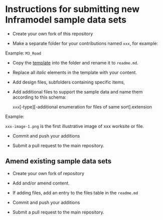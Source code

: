 
# Instructions for submitting new Inframodel sample data sets

- Create your own fork of this repository

- Make a separate folder for your contributions named `xxx`, for example:

Example: `M3_Road`

- Copy the [template](./sample-data-template.md) into the folder and rename it to `readme.md`.
- Replace all *italic* elements in the template with your content.
- Add design files, subfolders containing specific items, 
- Add additional files to support the sample data and name them according to this schema:
    
    `xxx`[-type][-additional enumeration for files of same sort].extension

Example: 
    
`xxx-image-1.png` is the first illustrative image of xxx worksite or file.
    
- Commit and push your additions

- Submit a pull request to the main repository.

## Amend existing sample data sets

- Create your own fork of repository

- Add and/or amend content.

- If adding files, add an entry to the files table in the `readme.md`

- Commit and push your additions

- Submit a pull request to the main repository.



